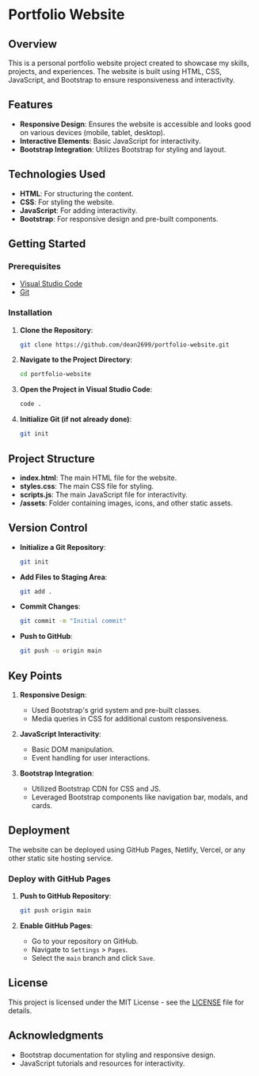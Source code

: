 # Portfolio Website

## Overview
This is a personal portfolio website project created to showcase my skills, projects, and experiences. The website is built using HTML, CSS, JavaScript, and Bootstrap to ensure responsiveness and interactivity.

## Features
- **Responsive Design**: Ensures the website is accessible and looks good on various devices (mobile, tablet, desktop).
- **Interactive Elements**: Basic JavaScript for interactivity.
- **Bootstrap Integration**: Utilizes Bootstrap for styling and layout.

## Technologies Used
- **HTML**: For structuring the content.
- **CSS**: For styling the website.
- **JavaScript**: For adding interactivity.
- **Bootstrap**: For responsive design and pre-built components.

## Getting Started

### Prerequisites
- [Visual Studio Code](https://code.visualstudio.com/)
- [Git](https://git-scm.com/)

### Installation

1. **Clone the Repository**:
    ```bash
    git clone https://github.com/dean2699/portfolio-website.git
    ```

2. **Navigate to the Project Directory**:
    ```bash
    cd portfolio-website
    ```

3. **Open the Project in Visual Studio Code**:
    ```bash
    code .
    ```

4. **Initialize Git (if not already done)**:
    ```bash
    git init
    ```

## Project Structure
- **index.html**: The main HTML file for the website.
- **styles.css**: The main CSS file for styling.
- **scripts.js**: The main JavaScript file for interactivity.
- **/assets**: Folder containing images, icons, and other static assets.

## Version Control
- **Initialize a Git Repository**:
    ```bash
    git init
    ```
- **Add Files to Staging Area**:
    ```bash
    git add .
    ```
- **Commit Changes**:
    ```bash
    git commit -m "Initial commit"
    ```
- **Push to GitHub**:
    ```bash
    git push -u origin main
    ```

## Key Points

1. **Responsive Design**:
    - Used Bootstrap's grid system and pre-built classes.
    - Media queries in CSS for additional custom responsiveness.

2. **JavaScript Interactivity**:
    - Basic DOM manipulation.
    - Event handling for user interactions.

3. **Bootstrap Integration**:
    - Utilized Bootstrap CDN for CSS and JS.
    - Leveraged Bootstrap components like navigation bar, modals, and cards.

## Deployment
The website can be deployed using GitHub Pages, Netlify, Vercel, or any other static site hosting service.

### Deploy with GitHub Pages

1. **Push to GitHub Repository**:
    ```bash
    git push origin main
    ```

2. **Enable GitHub Pages**:
    - Go to your repository on GitHub.
    - Navigate to `Settings` > `Pages`.
    - Select the `main` branch and click `Save`.

## License
This project is licensed under the MIT License - see the [LICENSE](LICENSE) file for details.

## Acknowledgments
- Bootstrap documentation for styling and responsive design.
- JavaScript tutorials and resources for interactivity.
